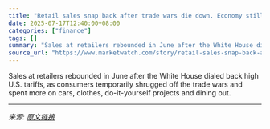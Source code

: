 ```yaml
---
title: "Retail sales snap back after trade wars die down. Economy still expanding at decent pace."
date: 2025-07-17T12:40:00+08:00
categories: ["finance"]
tags: []
summary: "Sales at retailers rebounded in June after the White House dialed back high U.S. tariffs, as consumers temporarily shrugged off the trade wars and spent more on cars, clothes, do-it-yourself projects "
source_url: "https://www.marketwatch.com/story/retail-sales-snap-back-after-tariffs-are-dialed-down-economy-still-expanding-at-decent-pace-c40313e0?mod=mw_rss_topstories"
---
```


Sales at retailers rebounded in June after the White House dialed back high U.S. tariffs, as consumers temporarily shrugged off the trade wars and spent more on cars, clothes, do-it-yourself projects and dining out.

---

*来源: [原文链接](https://www.marketwatch.com/story/retail-sales-snap-back-after-tariffs-are-dialed-down-economy-still-expanding-at-decent-pace-c40313e0?mod=mw_rss_topstories)*
